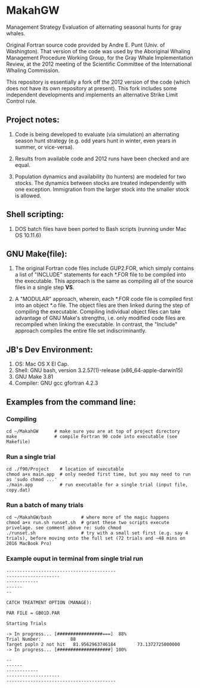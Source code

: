 # MakahGW

Management Strategy Evaluation of alternating seasonal hunts for gray whales. 

Original Fortran source code provided by Andre E. Punt (Univ. of Washington). That version of the code was used by the Aboriginal Whaling Management Procedure Working Group, for the Gray Whale Implementation Review, at the 2012 meeting of the Scientific Committee of the International Whaling Commission. 

This repository is essentially a fork off the 2012 version of the code (which does not have its own repository at present). This fork includes some independent developments and implements an alternative Strike Limit Control rule.   

## Project notes: 

1. Code is being developed to evaluate (via simulation) an alternating season hunt strategy (e.g. odd years hunt in winter, even years in summer, or vice-versa). 

2. Results from available code and 2012 runs have been checked and are equal.

3. Population dynamics and availability (to hunters) are modeled for two stocks. The dynamics between stocks are treated independently with one exception. Immigration from the larger stock into the smaller stock is allowed. 


## Shell scripting: 

1. DOS batch files have been ported to Bash scripts (running under Mac OS 10.11.6) 

## GNU Make(file): 

1. The original Fortran code files include GUP2.FOR, which simply contains a list of "INCLUDE" statements for each \*.FOR file to be compiled into the executable. This approach is the same as compiling all of the source files in a single step __VS__.  

2. A "MODULAR" approach, wherein, each \*.FOR code file is compiled first into an object \*.o file. The object files are then linked during the step of compiling the executable. Compiling individual object files can take advantage of GNU Make's strengths, i.e. only modified code files are recompiled when linking the executable. In contrast, the "Include" approach compiles the entire file set indiscriminantly.

## JB's Dev Environment:
1. OS: Mac OS X El Cap.
2. Shell: GNU bash, version 3.2.57(1)-release (x86\_64-apple-darwin15)
3. GNU Make 3.81
4. Compiler: GNU gcc gfortran 4.2.3 

## __Examples from the command line__:

### Compiling

``` shell
cd ~/MakahGW      # make sure you are at top of project directory 
make              # compile Fortran 90 code into executable (see Makefile)

``` 

### Run a single trial

``` shell
cd ./f90/Project    # location of executable
chmod a+x main.app  # only needed first time, but you may need to run as 'sudo chmod ...'
./main.app          # run executable for a single trial (input file, copy.dat)
```

### Run a batch of many trials

``` shell
cd ~/MakahGW/bash           # where more of the magic happens
chmod a+x run.sh runset.sh  # grant these two scripts execute privelage. see comment above re: sudo chmod 
./runset.sh                 # try with a small set first (e.g. say 4 trials), before moving onto the full set (72 trials and ~48 mins on 2016 MacBook Pro)
```

### Example ouput in terminal from single trial run

``` shell
-----------------------------------------
--------------------
------------
------
--
                  
CATCH TREATMENT OPTION (MANAGE):   
                    
PAR FILE = GB01D.PAR   
                      
Starting Trials
                        
-> In progress... [#################===]  88% 
Trial Number:           88
Target popln 2 not hit   81.9562963746184        73.1372725000000     
-> In progress... [####################] 100% 
                              
--
------
------------
--------------------
-----------------------------------------

```
